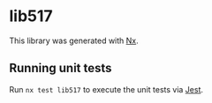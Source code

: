 # lib517

This library was generated with [Nx](https://nx.dev).

## Running unit tests

Run `nx test lib517` to execute the unit tests via [Jest](https://jestjs.io).
